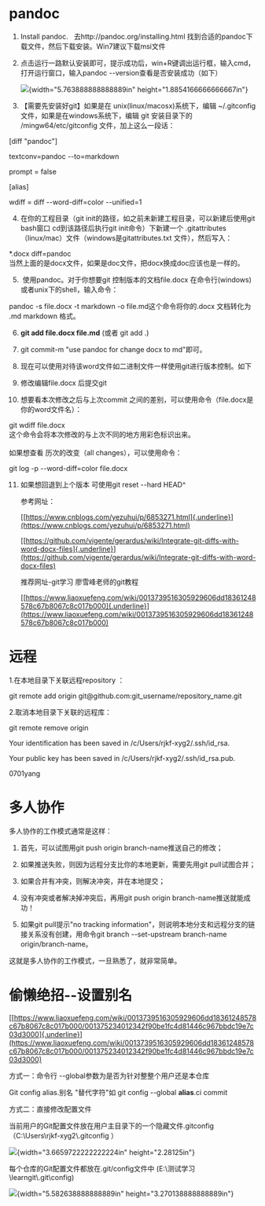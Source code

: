 pandoc
======

1.  Install pandoc.   去http://pandoc.org/installing.html
    找到合适的pandoc下载文件，然后下载安装。Win7建议下载msi文件

2.  点击运行一路默认安装即可，提示成功后，win+R键调出运行框，输入cmd，打开运行窗口，输入pandoc
    \--version查看是否安装成功（如下）

    ![](media/image1.png){width="5.763888888888889in"
    height="1.8854166666666667in"}

3.  【需要先安装好git】如果是在
    unix(linux/macosx)系统下，编辑 \~/.gitconfig
    文件，如果是在windows系统下，编辑 git 安装目录下的
    /mingw64/etc/gitconfig 文件，加上这么一段话：

\[diff \"pandoc\"\]

textconv=pandoc \--to=markdown

prompt = false

\[alias\]

wdiff = diff \--word-diff=color \--unified=1

4.  在你的工程目录（git
    init的路径，如之前未新建工程目录，可以新建后使用git bash窗口
    cd到该路径后执行git init命令）下新建一个
    .gitattributes（linux/mac）文件（windows是gitattributes.txt
    文件），然后写入：

\*.docx diff=pandoc\
当然上面的是docx文件，如果是doc文件，把docx换成doc应该也是一样的。

5.   使用pandoc。对于你想要git 控制版本的文档file.docx
    在命令行(windows)或者unix下的shell，输入命令：

pandoc -s file.docx -t markdown -o file.md这个命令将你的.docx 文档转化为
.md markdown 格式。

6.  **git add file.docx file.md** (或者 git add .)

7.  git commit-m "use pandoc for change docx to md"即可。

8.  现在可以使用对待该word文件如二进制文件一样使用git进行版本控制。如下

9.  修改编辑file.docx 后提交git

10. 想要看本次修改之后与上次commit
    之间的差别，可以使用命令（file.docx是你的word文件名）：

git wdiff file.docx\
这个命令会将本次修改的与上次不同的地方用彩色标识出来。\
\
如果想查看 历次的改变（all changes），可以使用命令：

git log -p \--word-diff=color file.docx

11. 如果想回退到上个版本 可使用git reset \--hard HEAD\^

    参考网址：

    [[https://www.cnblogs.com/yezuhui/p/6853271.html]{.underline}](https://www.cnblogs.com/yezuhui/p/6853271.html)

    [[https://github.com/vigente/gerardus/wiki/Integrate-git-diffs-with-word-docx-files]{.underline}](https://github.com/vigente/gerardus/wiki/Integrate-git-diffs-with-word-docx-files)

    推荐网址-git学习 廖雪峰老师的git教程

    [[https://www.liaoxuefeng.com/wiki/0013739516305929606dd18361248578c67b8067c8c017b000]{.underline}](https://www.liaoxuefeng.com/wiki/0013739516305929606dd18361248578c67b8067c8c017b000)

远程
====

1.在本地目录下关联远程repository ：

git remote add origin git\@github.com:git\_username/repository\_name.git

2.取消本地目录下关联的远程库：

git remote remove origin

Your identification has been saved in /c/Users/rjkf-xyg2/.ssh/id\_rsa.

Your public key has been saved in /c/Users/rjkf-xyg2/.ssh/id\_rsa.pub.

0701yang

多人协作
========

多人协作的工作模式通常是这样：

1.  首先，可以试图用git push origin branch-name推送自己的修改；

2.  如果推送失败，则因为远程分支比你的本地更新，需要先用git
    pull试图合并；

3.  如果合并有冲突，则解决冲突，并在本地提交；

4.  没有冲突或者解决掉冲突后，再用git push origin
    branch-name推送就能成功！

5.  如果git pull提示"no tracking
    information"，则说明本地分支和远程分支的链接关系没有创建，用命令git
    branch \--set-upstream branch-name origin/branch-name。

这就是多人协作的工作模式，一旦熟悉了，就非常简单。

偷懒绝招\--设置别名
===================

[[https://www.liaoxuefeng.com/wiki/0013739516305929606dd18361248578c67b8067c8c017b000/001375234012342f90be1fc4d81446c967bbdc19e7c03d3000]{.underline}](https://www.liaoxuefeng.com/wiki/0013739516305929606dd18361248578c67b8067c8c017b000/001375234012342f90be1fc4d81446c967bbdc19e7c03d3000)

方式一：命令行 \--global参数为是否为针对整整个用户还是本仓库

Git config alias.别名 "替代字符"如 git config \--global **alias**.ci
commit

方式二：直接修改配置文件

当前用户的Git配置文件放在用户主目录下的一个隐藏文件.gitconfig
（C:\\Users\\rjkf-xyg2\\.gitconfig ）

![](media/image2.png){width="3.6659722222222224in" height="2.28125in"}

每个仓库的Git配置文件都放在.git/config文件中
(E:\\测试学习\\learngit\\.git\\config)

![](media/image3.png){width="5.582638888888889in"
height="3.270138888888889in"}
